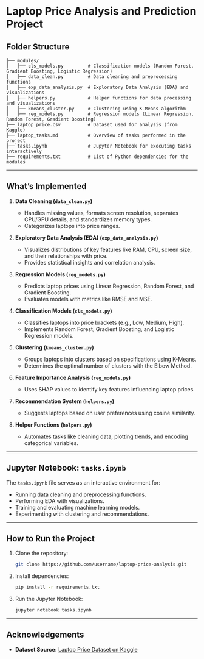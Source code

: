 
# Laptop Price Analysis and Prediction Project

## Folder Structure

```
├── modules/
│   ├── cls_models.py         # Classification models (Random Forest, Gradient Boosting, Logistic Regression)
│   ├── data_clean.py         # Data cleaning and preprocessing functions
│   ├── exp_data_analysis.py  # Exploratory Data Analysis (EDA) and visualizations
│   ├── helpers.py            # Helper functions for data processing and visualizations
│   ├── kmeans_cluster.py     # Clustering using K-Means algorithm
│   ├── reg_models.py         # Regression models (Linear Regression, Random Forest, Gradient Boosting)
├── laptop_price.csv          # Dataset used for analysis (from Kaggle)
├── laptop_tasks.md           # Overview of tasks performed in the project
├── tasks.ipynb               # Jupyter Notebook for executing tasks interactively
├── requirements.txt          # List of Python dependencies for the modules
```

---

## What’s Implemented

1. **Data Cleaning (`data_clean.py`)**
   - Handles missing values, formats screen resolution, separates CPU/GPU details, and standardizes memory types.
   - Categorizes laptops into price ranges.

2. **Exploratory Data Analysis (EDA) (`exp_data_analysis.py`)**
   - Visualizes distributions of key features like RAM, CPU, screen size, and their relationships with price.
   - Provides statistical insights and correlation analysis.

3. **Regression Models (`reg_models.py`)**
   - Predicts laptop prices using Linear Regression, Random Forest, and Gradient Boosting.
   - Evaluates models with metrics like RMSE and MSE.

4. **Classification Models (`cls_models.py`)**
   - Classifies laptops into price brackets (e.g., Low, Medium, High).
   - Implements Random Forest, Gradient Boosting, and Logistic Regression models.

5. **Clustering (`kmeans_cluster.py`)**
   - Groups laptops into clusters based on specifications using K-Means.
   - Determines the optimal number of clusters with the Elbow Method.

6. **Feature Importance Analysis (`reg_models.py`)**
   - Uses SHAP values to identify key features influencing laptop prices.

7. **Recommendation System (`helpers.py`)**
   - Suggests laptops based on user preferences using cosine similarity.

8. **Helper Functions (`helpers.py`)**
   - Automates tasks like cleaning data, plotting trends, and encoding categorical variables.

---

## Jupyter Notebook: `tasks.ipynb`

The `tasks.ipynb` file serves as an interactive environment for:
- Running data cleaning and preprocessing functions.
- Performing EDA with visualizations.
- Training and evaluating machine learning models.
- Experimenting with clustering and recommendations.

---

## How to Run the Project

1. Clone the repository:
   ```bash
   git clone https://github.com/username/laptop-price-analysis.git
   ```
2. Install dependencies:
   ```bash
   pip install -r requirements.txt
   ```
3. Run the Jupyter Notebook:
   ```bash
   jupyter notebook tasks.ipynb
   ```

---

## Acknowledgements

- **Dataset Source:** [Laptop Price Dataset on Kaggle](https://www.kaggle.com/datasets/muhammetvarl/laptop-price?resource=download)